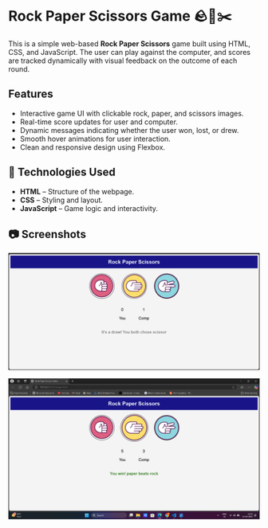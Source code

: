 
# Rock Paper Scissors Game 🪨📄✂️

This is a simple web-based **Rock Paper Scissors** game built using HTML, CSS, and JavaScript. The user can play against the computer, and scores are tracked dynamically with visual feedback on the outcome of each round.


##  Features

- Interactive game UI with clickable rock, paper, and scissors images.
- Real-time score updates for user and computer.
- Dynamic messages indicating whether the user won, lost, or drew.
- Smooth hover animations for user interaction.
- Clean and responsive design using Flexbox.



## 🔧 Technologies Used

- **HTML** – Structure of the webpage.
- **CSS** – Styling and layout.
- **JavaScript** – Game logic and interactivity.

## 📷 Screenshots

<a href="https://github.com/Vaishnavi26-Kasture/Rock_Paper_Scissor/blob/main/screenshot.png?raw=true">  </a>

![screenshot.png](https://github.com/Vaishnavi26-Kasture/Rock_Paper_Scissor/blob/main/screenshot.png?raw=true)

![Screenshot(13).png](https://github.com/Vaishnavi26-Kasture/Rock_Paper_Scissor/blob/main/Screenshot%20(13).png?raw=true)










